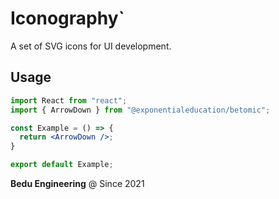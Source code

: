 # Iconography`
A set of SVG icons for UI development.

## Usage
```jsx
import React from "react";
import { ArrowDown } from "@exponentialeducation/betomic";

const Example = () => {
  return <ArrowDown />;
}

export default Example;
```

**Bedu Engineering** @ Since 2021